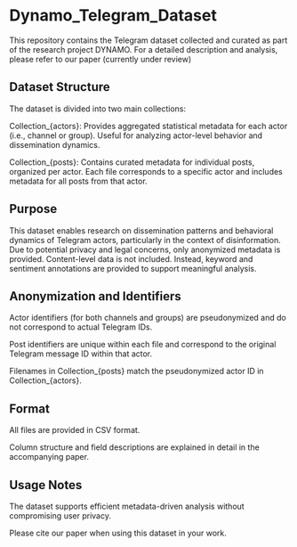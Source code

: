 # Dynamo_Telegram_Dataset

This repository contains the Telegram dataset collected and curated as part of the research project DYNAMO.
For a detailed description and analysis, please refer to our paper (currently under review) 

## Dataset Structure
The dataset is divided into two main collections:

Collection_{actors}:
Provides aggregated statistical metadata for each actor (i.e., channel or group).
Useful for analyzing actor-level behavior and dissemination dynamics.

Collection_{posts}:
Contains curated metadata for individual posts, organized per actor.
Each file corresponds to a specific actor and includes metadata for all posts from that actor.

## Purpose
This dataset enables research on dissemination patterns and behavioral dynamics of Telegram actors, particularly in the context of disinformation.
Due to potential privacy and legal concerns, only anonymized metadata is provided. Content-level data is not included. Instead, keyword and sentiment annotations are provided to support meaningful analysis.

## Anonymization and Identifiers
Actor identifiers (for both channels and groups) are pseudonymized and do not correspond to actual Telegram IDs.

Post identifiers are unique within each file and correspond to the original Telegram message ID within that actor.

Filenames in Collection_{posts} match the pseudonymized actor ID in Collection_{actors}.

## Format
All files are provided in CSV format.

Column structure and field descriptions are explained in detail in the accompanying paper.

## Usage Notes
The dataset supports efficient metadata-driven analysis without compromising user privacy.

Please cite our paper when using this dataset in your work.
